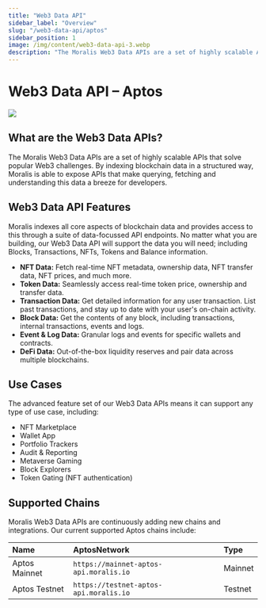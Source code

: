 ```yaml
---
title: "Web3 Data API"
sidebar_label: "Overview"
slug: "/web3-data-api/aptos"
sidebar_position: 1
image: /img/content/web3-data-api-3.webp
description: "The Moralis Web3 Data APIs are a set of highly scalable APIs that solve popular Web3 challenges. By indexing blockchain data in a structured way, Moralis is able to expose APIs that make querying, fetching and understanding this data a breeze for developers."
---
```


# Web3 Data API – Aptos

![](/img/content/web3-data-api-3.webp)

## What are the Web3 Data APIs?

The Moralis Web3 Data APIs are a set of highly scalable APIs that solve popular Web3 challenges. By indexing blockchain data in a structured way, Moralis is able to expose APIs that make querying, fetching and understanding this data a breeze for developers.

## Web3 Data API Features

Moralis indexes all core aspects of blockchain data and provides access to this through a suite of data-focussed API endpoints. No matter what you are building, our Web3 Data API will support the data you will need; including Blocks, Transactions, NFTs, Tokens and Balance information.

- **NFT Data:** Fetch real-time NFT metadata, ownership data, NFT transfer data, NFT prices, and much more.
- **Token Data:** Seamlessly access real-time token price, ownership and transfer data.
- **Transaction Data:** Get detailed information for any user transaction. List past transactions, and stay up to date with your user's on-chain activity.
- **Block Data:** Get the contents of any block, including transactions, internal transactions, events and logs.
- **Event & Log Data:** Granular logs and events for specific wallets and contracts.
- **DeFi Data:** Out-of-the-box liquidity reserves and pair data across multiple blockchains.

## Use Cases

The advanced feature set of our Web3 Data APIs means it can support any type of use case, including:

- NFT Marketplace
- Wallet App
- Portfolio Trackers
- Audit & Reporting
- Metaverse Gaming
- Block Explorers
- Token Gating (NFT authentication)

## Supported Chains

Moralis Web3 Data APIs are continuously adding new chains and integrations. Our current supported Aptos chains include:

| Name          | AptosNetwork                           | Type    |
| :------------ | :------------------------------------- | :------ |
| Aptos Mainnet | `https://mainnet-aptos-api.moralis.io` | Mainnet |
| Aptos Testnet | `https://testnet-aptos-api.moralis.io` | Testnet |
